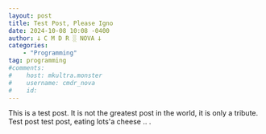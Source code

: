 ```yaml
---
layout: post
title: Test Post, Please Igno
date: 2024-10-08 10:08 -0400
author: 𐕣 C M D R ░ NOVA 𐕣
categories:
    - "Programming"
tag: programming
#comments:
#    host: mkultra.monster
#    username: cmdr_nova
#    id: 
---
```

This is a test post. It is not the greatest post in the world, it is only a tribute. Test post test post, eating lots'a cheese .. .